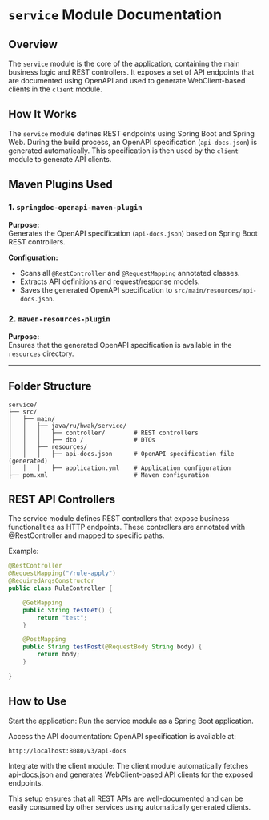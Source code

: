 # `service` Module Documentation

## Overview

The `service` module is the core of the application, containing the main business logic and REST controllers. It exposes a set of API endpoints that are documented using OpenAPI and used to generate WebClient-based clients in the `client` module.

## How It Works

The `service` module defines REST endpoints using Spring Boot and Spring Web. During the build process, an OpenAPI specification (`api-docs.json`) is generated automatically. This specification is then used by the `client` module to generate API clients.

## Maven Plugins Used

### 1. **`springdoc-openapi-maven-plugin`**  
**Purpose:**  
Generates the OpenAPI specification (`api-docs.json`) based on Spring Boot REST controllers.

**Configuration:**
- Scans all `@RestController` and `@RequestMapping` annotated classes.
- Extracts API definitions and request/response models.
- Saves the generated OpenAPI specification to `src/main/resources/api-docs.json`.

### 2. **`maven-resources-plugin`**  
**Purpose:**  
Ensures that the generated OpenAPI specification is available in the `resources` directory.

---

## Folder Structure

```plaintext
service/
├── src/
│   ├── main/
│   │   ├── java/ru/hwak/service/
│   │   │   ├── controller/        # REST controllers
│   │   │   ├── dto /              # DTOs
│   │   ├── resources/
│   │   │   ├── api-docs.json      # OpenAPI specification file (generated)
│   │   │   ├── application.yml    # Application configuration
├── pom.xml                        # Maven configuration
```


## REST API Controllers
The service module defines REST controllers that expose business functionalities as HTTP endpoints. These controllers are annotated with @RestController and mapped to specific paths.

Example:
```java
@RestController
@RequestMapping("/rule-apply")
@RequiredArgsConstructor
public class RuleController {

    @GetMapping
    public String testGet() {
        return "test";
    }

    @PostMapping
    public String testPost(@RequestBody String body) {
        return body;
    }

}
```

## How to Use
Start the application:
Run the service module as a Spring Boot application.

Access the API documentation:
OpenAPI specification is available at:
```
http://localhost:8080/v3/api-docs
```

Integrate with the client module:
The client module automatically fetches api-docs.json and generates WebClient-based API clients for the exposed endpoints.

This setup ensures that all REST APIs are well-documented and can be easily consumed by other services using automatically generated clients.
